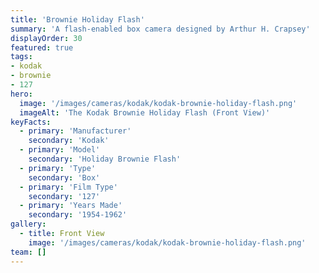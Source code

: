 ```yaml
---
title: 'Brownie Holiday Flash'
summary: 'A flash-enabled box camera designed by Arthur H. Crapsey'
displayOrder: 30
featured: true
tags:
- kodak
- brownie
- 127
hero:
  image: '/images/cameras/kodak/kodak-brownie-holiday-flash.png'
  imageAlt: 'The Kodak Brownie Holiday Flash (Front View)'
keyFacts:
  - primary: 'Manufacturer'
    secondary: 'Kodak'
  - primary: 'Model'
    secondary: 'Holiday Brownie Flash'
  - primary: 'Type'
    secondary: 'Box'
  - primary: 'Film Type'
    secondary: '127'
  - primary: 'Years Made'
    secondary: '1954-1962'
gallery:
  - title: Front View
    image: '/images/cameras/kodak/kodak-brownie-holiday-flash.png'
team: []
---
```

